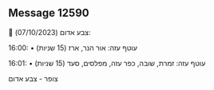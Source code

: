 ## Message 12590

🔴 צבע אדום (07/10/2023):

16:00:
• עוטף עזה: אור הנר, ארז (15 שניות)

16:01:
• עוטף עזה: זמרת, שובה, כפר עזה, מפלסים, סעד (15 שניות)

צופר - צבע אדום

